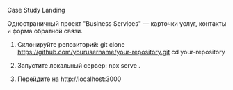 Case Study Landing

Одностраничный проект "Business Services" — карточки услуг, контакты и форма обратной связи.

1. Склонируйте репозиторий:
  git clone https://github.com/yourusername/your-repository.git
  cd your-repository

2. Запустите локальный сервер:
  npx serve .

3. Перейдите на http://localhost:3000
